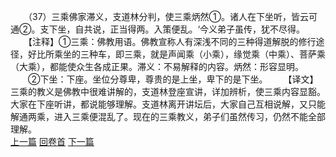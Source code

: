 　　（37）三乘佛家滞义，支道林分判，使三乘炳然①。诸人在下坐听，皆云可通②。支下坐，自共说，正当得两。入策便乱。‘今义弟子虽传，犹不尽得。
　　【注释】①三乘：佛教用语。佛教宣称人有深浅不同的三种得道解脱的修行途径，好比所乘坐的三种车，即三乘，就是声闻乘（小乘），缘觉乘（中乘）、菩萨乘（大乘），都能使众生各成正果。滞义：不易解释的内容。炳然：形容显明。
　　②下坐：下座。坐位分尊卑，尊贵的是上坐，卑下的是下坐。
　　【译文】三乘的教义是佛教中很难讲解的，支道林登座宣讲，详加辨析，使三乘内容显豁。大家在下座听讲，都说能够理解。支道林离开讲坛后，大家自己互相说解，又只能解通两乘，进入三乘便混乱了。现在的三乘教义，弟子们虽然传习，仍然不能全部理解。
<br>[上一篇](04_036) [回卷首](04_000) [下一篇](04_038)
